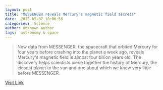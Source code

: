 ```yaml
---
layout: post
title: "MESSENGER reveals Mercury's magnetic field secrets"
date:  2015-05-07 18:00:56 
categories:  Science     
author: unknown author
tags:  astronomy & space                                                                                                                                                                                                                                                                                                                                                                                                                                                                                                                                                                                                                                                                                                                                                                              
---
```



> New data from MESSENGER, the spacecraft that orbited Mercury for four years before crashing into the planet a week ago, reveals Mercury's magnetic field is almost four billion years old. The discovery helps scientists piece together the history of Mercury, the closest planet to the sun and one about which we knew very little before MESSENGER.

[Visit Link](http://phys.org/news350226044.html)

